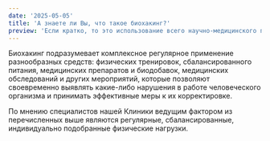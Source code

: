 ```yaml
---
date: '2025-05-05'
title: 'А знаете ли Вы, что такое биохакинг?'
preview: 'Если кратко, то это использование всего научно-медицинского потенциала и возможностей самого организма для того, чтобы улучшить качество жизни и замедлить старение организма.'
---
```

Биохакинг подразумевает комплексное регулярное применение разнообразных средств: физических тренировок, сбалансированного питания, медицинских препаратов и биодобавок, медицинских обследований и других мероприятий, которые позволяют своевременно выявлять какие-либо нарушения в работе человеческого организма и принимать эффективные меры к их корректировке.

По мнению специалистов нашей Клиники ведущим фактором из перечисленных выше являются регулярные, сбалансированные, индивидуально подобранные физические нагрузки.